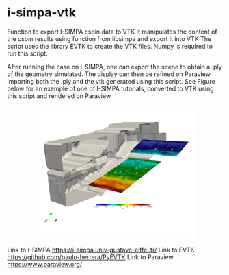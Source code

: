 # i-simpa-vtk
Function to export I-SIMPA csbin data to VTK
It manipulates the content of the csbin results using function from libsimpa and export it into VTK
The script uses the library EVTK to create the VTK files.
Numpy is required to run this script.

After running the case on I-SIMPA, one can export the scene to obtain a .ply of the geometry simulated.
The display can then be refined on Paraview importing both the .ply and the vtk generated using this script.
See Figure below for an exemple of one of I-SIMPA tutorials, converted to VTK using this script and rendered on Paraview. 

<center>
<img src="/doc/exemple_paraview_auditorium.png" alt="Paraview Rendering of I-SIMPA Auditorium Tutorial" width="75%" title="Paraview Rendering of after VTK import">
</center>

Link to I-SIMPA https://i-simpa.univ-gustave-eiffel.fr/
Link to EVTK https://github.com/paulo-herrera/PyEVTK
Link to Paraview https://www.paraview.org/
